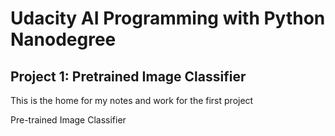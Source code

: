 # Udacity AI Programming with Python Nanodegree
## Project 1: Pretrained Image Classifier

This is the home for my notes and work for the first project

Pre-trained Image Classifier
